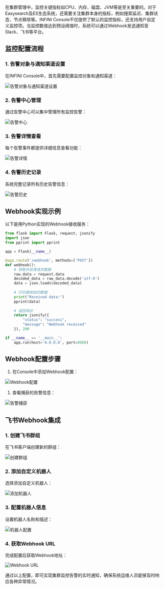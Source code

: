 在集群管理中，监控关键指标如CPU、内存、磁盘、JVM等是至关重要的。对于Easysearch及ES生态系统，还需要关注集群本身的指标，例如搜索延迟、集群状态、节点移除等。INFINI Console不仅提供了默认的监控指标，还支持用户自定义监控项。当监控数值达到预设阈值时，系统可以通过Webhook发送通知至Slack、飞书等平台。



## 监控配置流程

### 1. 告警对象与通知渠道设置

在INFINI Console中，首先需要配置监控对象和通知渠道：

![告警对象与通知渠道设置](https://raw.githubusercontent.com/Xu-Hardy/picgo-imh/master/image-20250221232436697.png)

### 2. 告警中心管理

通过告警中心可以集中管理所有监控告警：

![告警中心](https://raw.githubusercontent.com/Xu-Hardy/picgo-imh/master/image-20250221232210867.png)

### 3. 告警详情查看

每个告警事件都提供详细信息查看功能：

![告警详情](https://raw.githubusercontent.com/Xu-Hardy/picgo-imh/master/image-20250221232101332.png)

### 4. 告警历史记录

系统完整记录所有历史告警信息：

![告警历史](https://raw.githubusercontent.com/Xu-Hardy/picgo-imh/master/image-20250221232049862.png)

## Webhook实现示例

以下是用Python实现的Webhook接收服务：

```python
from flask import Flask, request, jsonify
import json
from pprint import pprint

app = Flask(__name__)

@app.route('/webhook', methods=['POST'])
def webhook():
    # 获取并处理请求数据
    raw_data = request.data
    decoded_data = raw_data.decode('utf-8')
    data = json.loads(decoded_data)
    
    # 打印接收到的数据
    print("Received data:")
    pprint(data)
    
    # 返回响应
    return jsonify({
        "status": "success",
        "message": "Webhook received"
    }), 200

if __name__ == '__main__':
    app.run(host='0.0.0.0', port=8000)
```

## Webhook配置步骤

1. 在Console中添加Webhook配置：

![Webhook配置](https://raw.githubusercontent.com/Xu-Hardy/picgo-imh/master/image-20250221232130342.png)

1. 查看捕获的告警信息：

![告警捕获](https://raw.githubusercontent.com/Xu-Hardy/picgo-imh/master/image-20250221231859416.png)

## 飞书Webhook集成

### 1. 创建飞书群组

在飞书客户端创建新的群组：

![创建群组](https://raw.githubusercontent.com/Xu-Hardy/picgo-imh/master/image-20250221232028845.png)

### 2. 添加自定义机器人

选择添加自定义机器人：

![添加机器人](https://raw.githubusercontent.com/Xu-Hardy/picgo-imh/master/image-20250221232003541.png)

### 3. 配置机器人信息

设置机器人名称和描述：

![机器人配置](https://raw.githubusercontent.com/Xu-Hardy/picgo-imh/master/image-20250221231949682.png)

### 4. 获取Webhook URL

完成配置后获取Webhook地址：

![Webhook URL](https://raw.githubusercontent.com/Xu-Hardy/picgo-imh/master/image-20250221231933502.png)

通过以上配置，即可实现集群监控告警的实时通知，确保系统运维人员能够及时响应各种异常情况。